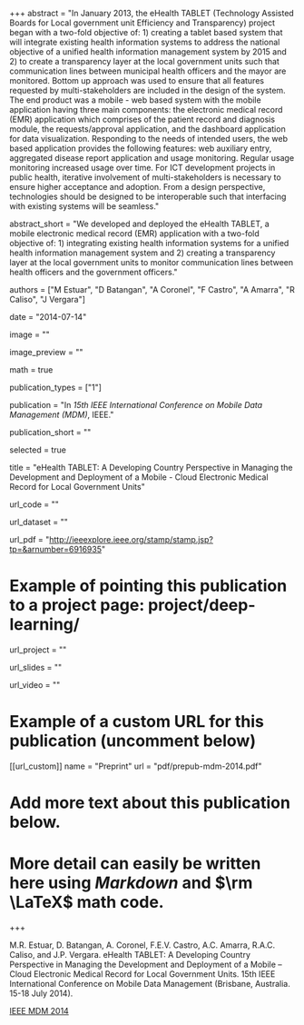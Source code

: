 +++
abstract = "In January 2013, the eHealth TABLET (Technology Assisted Boards for Local government unit Efficiency and Transparency) project began with a two-fold objective of: 1) creating a tablet based system that will integrate existing health information systems to address the national objective of a unified health information management system by 2015 and 2) to create a transparency layer at the local government units such that communication lines between municipal health officers and the mayor are monitored. Bottom up approach was used to ensure that all features requested by multi-stakeholders are included in the design of the system. The end product was a mobile - web based system with the mobile application having three main components: the electronic medical record (EMR) application which comprises of the patient record and diagnosis module, the requests/approval application, and the dashboard application for data visualization. Responding to the needs of intended users, the web based application provides the following features: web auxiliary entry, aggregated disease report application and usage monitoring. Regular usage monitoring increased usage over time. For ICT development projects in public health, iterative involvement of multi-stakeholders is necessary to ensure higher acceptance and adoption. From a design perspective, technologies should be designed to be interoperable such that interfacing with existing systems will be seamless."

abstract_short = "We developed and deployed the eHealth TABLET, a mobile electronic medical record (EMR) application with a two-fold objective of: 1) integrating existing health information systems for a unified health information management system and 2) creating a transparency layer at the local government units to monitor communication lines between health officers and the government officers."

authors = ["M Estuar", "D Batangan", "A Coronel", "F Castro", "A Amarra", "R Caliso", "J Vergara"]

date = "2014-07-14"

image = ""

image_preview = ""

math = true

publication_types = ["1"]

publication = "In *15th IEEE International Conference on Mobile Data Management (MDM)*, IEEE."

publication_short = ""

selected = true

title = "eHealth TABLET: A Developing Country Perspective in Managing the Development and Deployment of a Mobile - Cloud Electronic Medical Record for Local Government Units"

url_code = ""

url_dataset = ""

url_pdf = "http://ieeexplore.ieee.org/stamp/stamp.jsp?tp=&arnumber=6916935"

# Example of pointing this publication to a project page: project/deep-learning/
url_project = ""

url_slides = ""

url_video = ""

# Example of a custom URL for this publication (uncomment below)
[[url_custom]]
name = "Preprint"
url = "pdf/prepub-mdm-2014.pdf"

# Add more text about this publication below.
# More detail can easily be written here using *Markdown* and $\rm \LaTeX$ math code.

+++

M.R. Estuar, D. Batangan, A. Coronel, F.E.V. Castro, A.C. Amarra, R.A.C. Caliso, and J.P. Vergara. eHealth TABLET: A Developing Country Perspective in Managing the Development and Deployment of a Mobile – Cloud Electronic Medical Record for Local Government Units. 15th IEEE International Conference on Mobile Data Management (Brisbane, Australia. 15-18 July 2014).

[IEEE MDM 2014](http://www.mdmconferences.org/mdm2014/)
